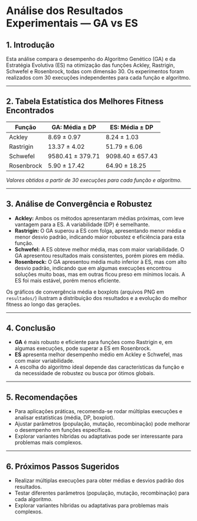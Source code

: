 # Análise dos Resultados Experimentais — GA vs ES

## 1. Introdução
Esta análise compara o desempenho do Algoritmo Genético (GA) e da Estratégia Evolutiva (ES) na otimização das funções Ackley, Rastrigin, Schwefel e Rosenbrock, todas com dimensão 30. Os experimentos foram realizados com 30 execuções independentes para cada função e algoritmo.

---

## 2. Tabela Estatística dos Melhores Fitness Encontrados

| Função     | GA: Média ± DP   | ES: Média ± DP   |
| ---------- | ---------------- | ---------------- |
| Ackley     | 8.69 ± 0.97      | 8.24 ± 1.03      |
| Rastrigin  | 13.37 ± 4.02     | 51.79 ± 6.06     |
| Schwefel   | 9580.41 ± 379.71 | 9098.40 ± 657.43 |
| Rosenbrock | 5.90 ± 17.42     | 64.90 ± 18.25    |

*Valores obtidos a partir de 30 execuções para cada função e algoritmo.*

---

## 3. Análise de Convergência e Robustez
- **Ackley:** Ambos os métodos apresentaram médias próximas, com leve vantagem para a ES. A variabilidade (DP) é semelhante.
- **Rastrigin:** O GA superou a ES com folga, apresentando menor média e menor desvio padrão, indicando maior robustez e eficiência para esta função.
- **Schwefel:** A ES obteve melhor média, mas com maior variabilidade. O GA apresentou resultados mais consistentes, porém piores em média.
- **Rosenbrock:** O GA apresentou média muito inferior à ES, mas com alto desvio padrão, indicando que em algumas execuções encontrou soluções muito boas, mas em outras ficou preso em mínimos locais. A ES foi mais estável, porém menos eficiente.

Os gráficos de convergência média e boxplots (arquivos PNG em `resultados/`) ilustram a distribuição dos resultados e a evolução do melhor fitness ao longo das gerações.

---

## 4. Conclusão
- **GA** é mais robusto e eficiente para funções como Rastrigin e, em algumas execuções, pode superar a ES em Rosenbrock.
- **ES** apresenta melhor desempenho médio em Ackley e Schwefel, mas com maior variabilidade.
- A escolha do algoritmo ideal depende das características da função e da necessidade de robustez ou busca por ótimos globais.

---

## 5. Recomendações
- Para aplicações práticas, recomenda-se rodar múltiplas execuções e analisar estatísticas (média, DP, boxplot).
- Ajustar parâmetros (população, mutação, recombinação) pode melhorar o desempenho em funções específicas.
- Explorar variantes híbridas ou adaptativas pode ser interessante para problemas mais complexos.

---

## 6. Próximos Passos Sugeridos
- Realizar múltiplas execuções para obter médias e desvios padrão dos resultados.
- Testar diferentes parâmetros (população, mutação, recombinação) para cada algoritmo.
- Explorar variantes híbridas ou adaptativas para problemas mais complexos. 